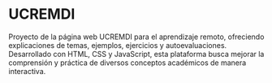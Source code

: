 # UCREMDI
Proyecto de la página web UCREMDI para el aprendizaje remoto, ofreciendo explicaciones de temas, ejemplos, ejercicios y autoevaluaciones. Desarrollado con HTML, CSS y JavaScript, esta plataforma busca mejorar la comprensión y práctica de diversos conceptos académicos de manera interactiva.
